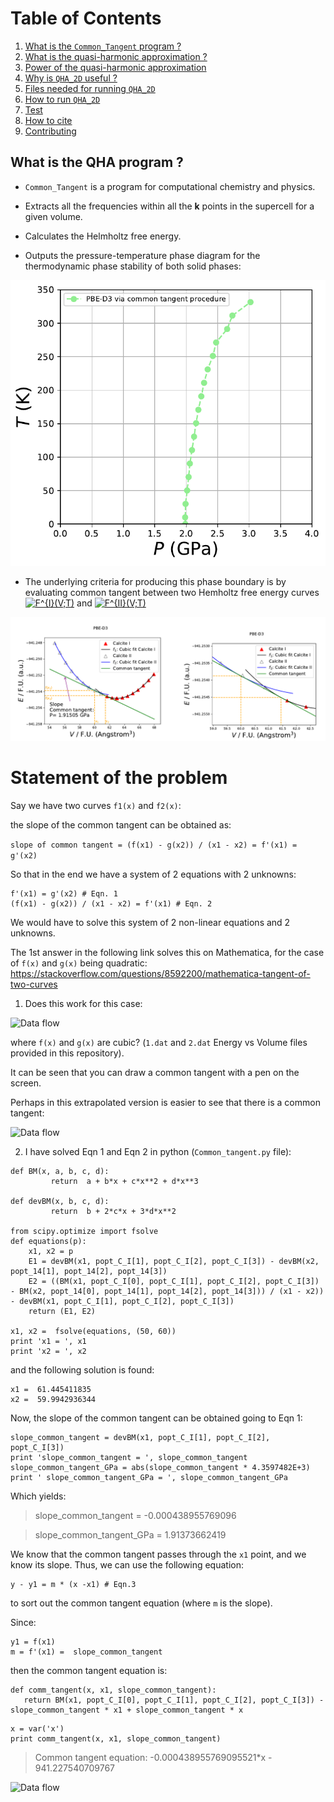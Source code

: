 #

# Table of Contents

<!-- - [What is the QHA program ?](#WhatisQHA)
- [What is the quasi-harmonic approximation ?](#Whatisquasi) -->
1. [What is the `Common_Tangent` program ?](#example)
2. [What is the quasi-harmonic approximation ?](#example2)
3. [Power of the quasi-harmonic approximation](#example3)
4. [Why is `QHA_2D` useful ?](#example4)
5. [Files needed for running `QHA_2D`](#example5)
6. [How to run `QHA_2D`](#example6)
7. [Test](#example7)
8. [How to cite](#example8)
9. [Contributing](#example9)


<a name="example"></a>
## What is the QHA program ?

* `Common_Tangent` is a program for computational chemistry and physics.

* Extracts all the frequencies within all the **k** points in the supercell for a given volume.

* Calculates the Helmholtz free energy.

* Outputs the pressure-temperature phase diagram for the thermodynamic phase stability of both solid phases:

<!--<img  align="center" src="https://github.com/DavidCdeB/QHA_2D/blob/master/Images_for_README_md/PT_phase_Boundary_edit.png" width="256" height="256" title="Github Logo"> -->

<p align="center">
  <img src="https://github.com/DavidCdeB/Common_Tangent/blob/master/TEST/calcite_I_and_II_phase_boundary.pdf">
</p>

* The underlying criteria for producing this phase boundary is
by evaluating common tangent between two Hemholtz free energy curves
<a href="https://www.codecogs.com/eqnedit.php?latex=F^{I}(V;T)" target="_blank"><img src="https://latex.codecogs.com/gif.latex?F^{I}(V;T)" title="F^{I}(V;T)" /></a> and <a href="https://www.codecogs.com/eqnedit.php?latex=F^{II}(V;T)" target="_blank"><img src="https://latex.codecogs.com/gif.latex?F^{II}(V;T)" title="F^{II}(V;T)" /></a>

<p align="center">
  <img src="https://github.com/DavidCdeB/Common_Tangent/blob/master/Images_for_README_md/common_tangent_presentatione.png">
</p>


# Statement of the problem

Say we have two curves `f1(x)` and `f2(x)`:

the slope of the common tangent can be obtained as:

```slope of common tangent = (f(x1) - g(x2)) / (x1 - x2) = f'(x1) = g'(x2)```

So that in the end we have a system of 2 equations with 2 unknowns:

```
f'(x1) = g'(x2) # Eqn. 1
(f(x1) - g(x2)) / (x1 - x2) = f'(x1) # Eqn. 2
```
We would have to solve this system of 2 non-linear equations and 2 unknowns.

The 1st answer in the following link solves this on Mathematica, for the case of `f(x)` and `g(x)` being quadratic:
https://stackoverflow.com/questions/8592200/mathematica-tangent-of-two-curves

1) Does this work for this case:

![Data flow](https://github.com/DavidCdeB/Common_Tangent/blob/master/Images_for_README_md/plots_names.png)

where `f(x)` and `g(x)` are cubic? (`1.dat` and `2.dat` Energy vs Volume files provided in this repository). 

It can be seen that you can draw a common tangent with a pen on the screen.

Perhaps in this extrapolated version is easier to see that there is a common tangent:

![Data flow](https://github.com/DavidCdeB/Common_Tangent/blob/master/Images_for_README_md/plots_extrap.png)

2) I have solved Eqn 1 and Eqn 2 in python (`Common_tangent.py` file): 

```
def BM(x, a, b, c, d):
         return  a + b*x + c*x**2 + d*x**3

def devBM(x, b, c, d):
         return  b + 2*c*x + 3*d*x**2

from scipy.optimize import fsolve
def equations(p):
    x1, x2 = p
    E1 = devBM(x1, popt_C_I[1], popt_C_I[2], popt_C_I[3]) - devBM(x2, popt_14[1], popt_14[2], popt_14[3])
    E2 = ((BM(x1, popt_C_I[0], popt_C_I[1], popt_C_I[2], popt_C_I[3]) - BM(x2, popt_14[0], popt_14[1], popt_14[2], popt_14[3])) / (x1 - x2)) - devBM(x1, popt_C_I[1], popt_C_I[2], popt_C_I[3])
    return (E1, E2)

x1, x2 =  fsolve(equations, (50, 60))
print 'x1 = ', x1
print 'x2 = ', x2

```

and the following solution is found: 

```
x1 =  61.445411835
x2 =  59.9942936344
```
Now, the slope of the common tangent can be obtained going to Eqn 1:

```
slope_common_tangent = devBM(x1, popt_C_I[1], popt_C_I[2], popt_C_I[3])
print 'slope_common_tangent = ', slope_common_tangent
slope_common_tangent_GPa = abs(slope_common_tangent * 4.3597482E+3)
print ' slope_common_tangent_GPa = ', slope_common_tangent_GPa
```
Which yields:

> slope_common_tangent =  -0.000438955769096

> slope_common_tangent_GPa =  1.91373662419

We know that the common tangent passes through the `x1` point, and we know its slope. Thus, we can use the following equation:

    y - y1 = m * (x -x1) # Eqn.3 

to sort out the common tangent equation (where `m` is the slope).

Since:

    y1 = f(x1)
    m = f'(x1) =  slope_common_tangent

then the common tangent equation is:

```
def comm_tangent(x, x1, slope_common_tangent):
   return BM(x1, popt_C_I[0], popt_C_I[1], popt_C_I[2], popt_C_I[3]) - slope_common_tangent * x1 + slope_common_tangent * x
```
```
x = var('x')
print comm_tangent(x, x1, slope_common_tangent)
```
> Common tangent equation: -0.000438955769095521*x - 941.227540709767

![Data flow](https://github.com/DavidCdeB/Common_Tangent/blob/master/Images_for_README_md/slope.png)

